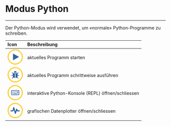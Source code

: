 # Modus Python
---

Der Python-Modus wird verwendet, um «normale» Python-Programme zu schreiben.


| Icon                  | Beschreibung                                        |
|:--------------------- |:--------------------------------------------------- |
| ![](./mu-run.png)     | aktuelles Programm starten                          |
| ![](./mu-debug.png)   | aktuelles Programm schrittweise ausführen           |
| ![](./mu-repl.png)    | interaktive Python-Konsole (REPL) öffnen/schliessen |
| ![](./mu-plotter.png) | grafischen Datenplotter öffnen/schliessen           |
